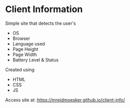 # Client Information

Simple site that detects the user's
- OS
- Browser
- Language used
- Page Height
- Page Width
- Battery Level & Status

Created using
- HTML
- CSS
- JS

Access site at:
<a href="https://mreidmoesker.github.io/client-info/">https://mreidmoesker.github.io/client-info/</a>
